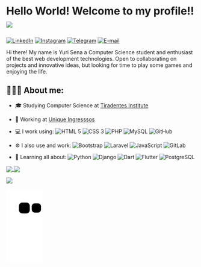 # Hello World! Welcome to my profile!!<img src="https://media.giphy.com/media/l1BgQBLMt8U8moCs0/giphy.gif" width="35px">
[![LinkedIn](https://img.shields.io/badge/-yurisn-blue?style=for-the-badge&logo=LinkedIn&logoColor=white&color=black&link=https://www.linkedin.com/in/yurisn/)](https://www.linkedin.com/in/yurisn/ "LinkedIn") 
[![Instagram](https://img.shields.io/badge/-yurisena10-purple?style=for-the-badge&logo=Instagram&logoColor=white&color=black&link=https://instagram.com/yurisena10/)](https://instagram.com/yurisena10 "Instagram") 
[![Telegram](https://img.shields.io/badge/-@yurisn1-0088CC?style=for-the-badge&logo=Telegram&logoColor=white&color=black&link=https://t.me/yurisn1/)](https://t.me/yurisn1 "Telegram") 
[![E-mail](https://img.shields.io/badge/-dev.yurisn@gmail.com-c14438?style=for-the-badge&logo=Gmail&logoColor=white&color=black&link=mailto:dev.yurisn@gmail.com?subject=Olá,%20Yuri%20)](mailto:dev.yurisn@gmail.com?subject=Olá,%20Yuri!%20 "E-mail")

Hi there! My name is Yuri Sena a Computer Science student and enthusiast of the best web development technologies. Open to collaborating on projects and innovative ideas, but looking for time to play some games and enjoying the life.

## 🧑🏽‍💻 About me:
- 🎓 Studying Computer Science at [Tiradentes Institute](https://al.unit.br/ "Centro Universitário Tiradentes")

- 🏢 Working at [Unique Ingresssos](https://github.com/unique-ingressos "Unique Ingressos")

- 💻 I work using: 
![HTML 5](https://img.shields.io/badge/-HTML%205-E34F26?style=flat&logo=HTML5&logoColor=white) 
![CSS 3](https://img.shields.io/badge/-CSS%203-1572B6?style=flat&logo=CSS3) 
![PHP](https://img.shields.io/badge/-PHP-563D7C?style=flat&logo=PHP&logoColor=white) 
![MySQL](https://img.shields.io/badge/-MySQL-orange?style=flat&logo=MySQL&logoColor=white) 
![GitHub](https://img.shields.io/badge/-GitHub-181717?style=flat&logo=GitHub)

- ⚙️ I also use and work: 
![Bootstrap](https://img.shields.io/badge/-Bootstrap-ccc?style=flat&logo=Bootstrap) 
![Laravel](https://img.shields.io/badge/-Laravel-FCA121?style=flat&logo=Laravel&logoColor=white&color=red) 
![JavaScript](https://img.shields.io/badge/-JavaScript-black?style=flat&logo=JavaScript) 
![GitLab](https://img.shields.io/badge/-GitLab-FCA121?style=flat&logo=GitLab) 

- 🌱 Learning all about: 
![Python](https://img.shields.io/badge/-Python-black?style=flat&logo=Python ) 
![Django](https://img.shields.io/badge/-Django-092E20?style=flat&logo=Django) 
![Dart](https://img.shields.io/badge/-Dart-1572B6?style=flat&logo=Dart) 
![Flutter](https://img.shields.io/badge/-Flutter-1572B6?style=flat&logo=Flutter) 
![PostgreSQL](https://img.shields.io/badge/-PostgreSQL-336791?style=flat&logo=PostgreSQL&logoColor=white)

<a href="https://github.com/ysn0/">
  <img height="180em" align="center" src="https://github-readme-stats.vercel.app/api?username=ysn0&show_icons=true&hide_border=true&theme=tokyonight&count_private=true" />
</a>
<a href="https://github.com/ysn0/">
  <img height="180em" align="center" src="https://github-readme-stats.vercel.app/api/top-langs/?username=ysn0&show_icons=true&hide_border=true&layout=compact&langs_count=8&theme=tokyonight&count_private=true" />
</a>

![](https://hit.yhype.me/github/profile?user_id=42280089)

![Snake animation](https://github.com/ysn0/ysn0/blob/output/github-contribution-grid-snake.svg)
